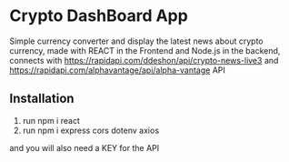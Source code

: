 # Crypto DashBoard App

Simple currency converter and display the latest news about crypto currency, made with REACT in the Frontend and Node.js in the backend,  connects with https://rapidapi.com/ddeshon/api/crypto-news-live3 and https://rapidapi.com/alphavantage/api/alpha-vantage API


## Installation

1. run npm i react 
2. run npm i express cors dotenv axios

and you will also need a KEY for the API
